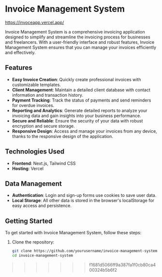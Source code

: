 
# Invoice Management System
https://invoceapp.vercel.app/

Invoice Management System is a comprehensive invoicing application designed to simplify and streamline the invoicing process for businesses and freelancers. With a user-friendly interface and robust features, Invoice Management System ensures that you can manage your invoices efficiently and effectively.

## Features

- **Easy Invoice Creation**: Quickly create professional invoices with customizable templates.
- **Client Management**: Maintain a detailed client database with contact information and transaction history.
- **Payment Tracking**: Track the status of payments and send reminders for overdue invoices.
- **Reporting and Analytics**: Generate detailed reports to analyze your invoicing data and gain insights into your business performance.
- **Secure and Reliable**: Ensure the security of your data with robust encryption and secure storage.
- **Responsive Design**: Access and manage your invoices from any device, thanks to the responsive design of the application.

## Technologies Used

- **Frontend**: Next.js, Tailwind CSS
- **Hosting**: Vercel

## Data Management

- **Authentication**: Login and sign-up forms use cookies to save user data.
- **Local Storage**: All other data is stored in the browser's localStorage for easy access and persistence.

## Getting Started

To get started with Invoice Management System, follow these steps:

1. Clone the repository:
   ```bash
   git clone https://github.com/yourusername/invoice-management-system.git
   cd invoice-management-system
>>>>>>> f1681d5066ff9a387fa1f0cb80ca400324b5b6f2

